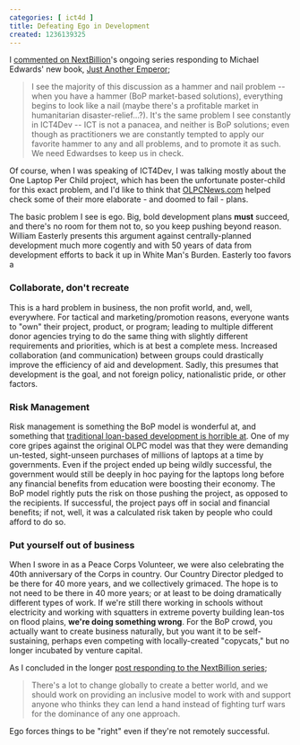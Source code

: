 ```yaml
---
categories: [ ict4d ]
title: Defeating Ego in Development
created: 1236139325
---
```

I <a href="https://www.nextbillion.net/blogs/2008/07/09/a-dialogue-on-philanthrocapitalism-are-bop-businesses-useful-tools-against-poverty#comment" target="_blank">commented on NextBillion</a>'s ongoing series responding to Michael Edwards' new book, <u>Just Another Emperor</u>;<blockquote>I see the majority of this discussion as a hammer and nail problem -- when you have a hammer (BoP market-based solutions), everything begins to look like a nail (maybe there's a profitable market in humanitarian disaster-relief...?). It's the same problem I see constantly in ICT4Dev -- ICT is not a panacea, and neither is BoP solutions; even though as practitioners we are constantly tempted to apply our favorite hammer to any and all problems, and to promote it as such. We need Edwardses to keep us in check.</blockquote>

Of course, when I was speaking of ICT4Dev, I was talking mostly about the One Laptop Per Child project, which has been the unfortunate poster-child for this exact problem, and I'd like to think that <a href="https://olpcnews.com" target="_blank">OLPCNews.com</a> helped check some of their more elaborate - and doomed to fail - plans.

The basic problem I see is ego.  Big, bold development plans <b>must</b> succeed, and there's no room for them not to, so you keep pushing beyond reason. William Easterly presents this argument against centrally-planned development much more cogently and with 50 years of data from development efforts to back it up in White Man's Burden.  Easterly too favors a

<h3>Collaborate, don't recreate</h3>
This is a hard problem in business, the non profit world, and, well, everywhere.  For tactical and marketing/promotion reasons, everyone wants to "own" their project, product, or program; leading to multiple different donor agencies trying to do the same thing with slightly different requirements and priorities, which is at best a complete mess.  Increased collaboration (and communication) between groups could drastically improve the efficiency of aid and development.  Sadly, this presumes that development is the goal, and not foreign policy, nationalistic pride, or other factors.

<h3>Risk Management</h3>
Risk management is something the BoP model is wonderful at, and something that <a href="https://joncamfield.com/blog/2007.12/whos_to_blame_for_a_bad_loan.html">traditional loan-based development is horrible at</a>.  One of my core gripes against the original OLPC model was that they were demanding un-tested, sight-unseen purchases of millions of laptops at a time by governments.  Even if the project ended up being wildly successful, the government would still be deeply in hoc paying for the laptops long before any financial benefits from education were boosting their economy.  The BoP model rightly puts the risk on those pushing the project, as opposed to the recipients.  If successful, the project pays off in social and financial benefits; if not, well, it was a calculated risk taken by people who could afford to do so.

<h3>Put yourself out of business</h3>
When I swore in as a Peace Corps Volunteer, we were also celebrating the 40th anniversary of the Corps in country.  Our Country Director pledged to be there for 40 more years, and we collectively grimaced.  The hope is to not need to be there in 40 more years; or at least to be doing dramatically different types of work.  If we're still there working in schools without electricity and working with squatters in extreme poverty building lean-tos on flood plains, <b>we're doing something wrong</b>.  For the BoP crowd, you actually want to create business naturally, but you want it to be self-sustaining, perhaps even competing with locally-created "copycats," but no longer incubated by venture capital.

As I concluded in the longer <a href="https://www.joncamfield.com/blog/2008.07/many_paths_leading_to_the_base.html">post responding to the NextBillion series</a>; <blockquote>There's a lot to change globally to create a better world, and we should work on providing an inclusive model to work with and support anyone who thinks they can lend a hand instead of fighting turf wars for the dominance of any one approach.</blockquote>

Ego forces things to be "right" even if they're not remotely successful.

